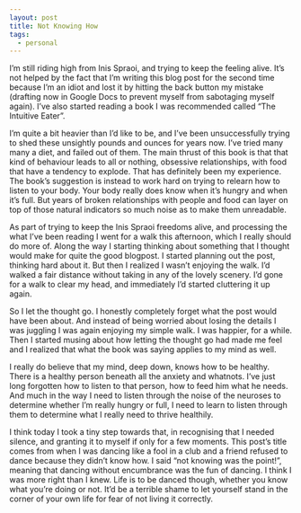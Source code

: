 ```yaml
---
layout: post
title: Not Knowing How
tags:
  - personal
---
```


I’m still riding high from Inis Spraoi, and trying to keep the feeling alive. It’s not helped by the fact that I’m writing this blog post for the second time because I’m an idiot and lost it by hitting the back button my mistake (drafting now in Google Docs to prevent myself from sabotaging myself again). I’ve also started reading a book I was recommended called “The Intuitive Eater”. 

I’m quite a bit heavier than I’d like to be, and I’ve been unsuccessfully trying to shed these unsightly pounds and ounces for years now. I’ve tried many many a diet, and failed out of them. The main thrust of this book is that that kind of behaviour leads to all or nothing, obsessive relationships, with food that have a tendency to explode. That has definitely been my experience. The book’s suggestion is instead to work hard on trying to relearn how to listen to your body. Your body really does know when it’s hungry and when it’s full. But years of broken relationships with people and food can layer on top of those natural indicators so much noise as to make them unreadable.

As part of trying to keep the Inis Spraoi freedoms alive, and processing the what I’ve been reading I went for a walk this afternoon, which I really should do more of. Along the way I starting thinking about something that I thought would make for quite the good blogpost. I started planning out the post, thinking hard about it. But then I realized I wasn’t enjoying the walk. I’d walked a fair distance without taking in any of the lovely scenery. I’d gone for a walk to clear my head, and immediately I’d started cluttering it up again.

So I let the thought go. I honestly completely forget what the post would have been about. And instead of being worried about losing the details I was juggling I was again enjoying my simple walk. I was happier, for a while. Then I started musing about how letting the thought go had made me feel and I realized that what the book was saying applies to my mind as well.

I really do believe that my mind, deep down, knows how to be healthy. There is a healthy person beneath all the anxiety and whatnots. I’ve just long forgotten how to listen to that person, how to feed him what he needs. And much in the way I need to listen through the noise of the neuroses to determine whether I’m really hungry or full, I need to learn to listen through them to determine what I really need to thrive healthily.

I think today I took a tiny step towards that, in recognising that I needed silence, and granting it to myself if only for a few moments. This post’s title comes from when I was dancing like a fool in a club and a friend refused to dance because they didn’t know how. I said “not knowing was the point!”, meaning that dancing without encumbrance was the fun of dancing. I think I was more right than I knew. Life is to be danced though, whether you know what you’re doing or not. It’d be a terrible shame to let yourself stand in the corner of your own life for fear of not living it correctly.
